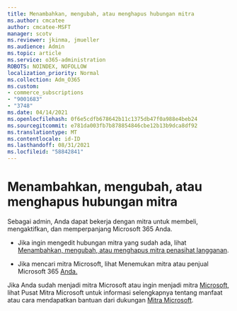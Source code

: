 ```yaml
---
title: Menambahkan, mengubah, atau menghapus hubungan mitra
ms.author: cmcatee
author: cmcatee-MSFT
manager: scotv
ms.reviewer: jkinma, jmueller
ms.audience: Admin
ms.topic: article
ms.service: o365-administration
ROBOTS: NOINDEX, NOFOLLOW
localization_priority: Normal
ms.collection: Adm_O365
ms.custom:
- commerce_subscriptions
- "9001683"
- "3748"
ms.date: 04/14/2021
ms.openlocfilehash: 0f6e5cdfb678642b11c1375db47f0a988e4beb24
ms.sourcegitcommit: e781da003fb7b878854846cbe12b13b9dca8df92
ms.translationtype: MT
ms.contentlocale: id-ID
ms.lasthandoff: 08/31/2021
ms.locfileid: "58842841"
---
```

# <a name="add-change-or-remove-a-partner-relationship"></a>Menambahkan, mengubah, atau menghapus hubungan mitra

Sebagai admin, Anda dapat bekerja dengan mitra untuk membeli, mengaktifkan, dan memperpanjang Microsoft 365 Anda. 

- Jika ingin mengedit hubungan mitra yang sudah ada, lihat [Menambahkan, mengubah, atau menghapus mitra penasihat langganan](https://docs.microsoft.com/microsoft-365/admin/misc/add-partner).

- Jika mencari mitra Microsoft, lihat Menemukan mitra atau penjual Microsoft 365 [Anda.](https://docs.microsoft.com/microsoft-365/admin/manage/find-your-partner-or-reseller)

Jika Anda sudah menjadi mitra Microsoft atau ingin menjadi mitra [Microsoft,](https://support.microsoft.com/help/4499930/partner-center-overview) lihat Pusat Mitra Microsoft untuk informasi selengkapnya tentang manfaat atau cara mendapatkan bantuan dari dukungan [Mitra Microsoft](https://aka.ms/partnersupport).
